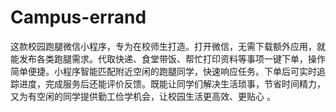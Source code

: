 # Campus-errand
这款校园跑腿微信小程序，专为在校师生打造。打开微信，无需下载额外应用，就能发布各类跑腿需求。代取快递、食堂带饭、帮忙打印资料等事项一键下单，操作简单便捷。小程序智能匹配附近空闲的跑腿同学，快速响应任务。下单后可实时追踪进度，完成服务后还能评价反馈。既能让同学们解决生活琐事，节省时间精力，又为有空闲的同学提供勤工俭学机会，让校园生活更高效、更贴心 。 
